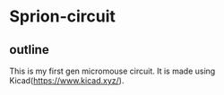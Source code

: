 # Sprion-circuit

## outline
This is my first gen micromouse circuit.
It is made using Kicad(https://www.kicad.xyz/).


